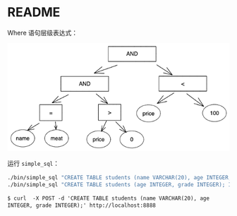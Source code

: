 # README

Where 语句层级表达式：

![where-clause](./where-clause.png)

运行 `simple_sql`：

```sh
./bin/simple_sql "CREATE TABLE students (name VARCHAR(20), age INTEGER, grade INTEGER);"
./bin/simple_sql "CREATE TABLE students (age INTEGER, grade INTEGER); INSERT INTO students(age, grade) VALUES(10, 10); SELECT grade FROM students WHERE age > 5;"
```

```
$ curl  -X POST -d 'CREATE TABLE students (name VARCHAR(20), age INTEGER, grade INTEGER);' http://localhost:8888
```
